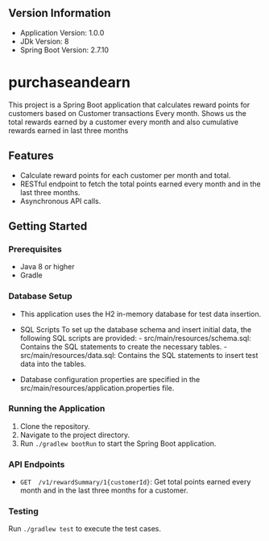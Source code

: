 ## Version Information

- Application Version: 1.0.0
- JDk Version: 8
- Spring Boot Version: 2.7.10



# purchaseandearn

This project is a Spring Boot application that calculates reward points for customers based on Customer  transactions Every month.
Shows us the total rewards earned by a customer every month and also cumulative rewards earned in last three months

## Features

- Calculate reward points for each customer per month and total.
- RESTful endpoint to fetch the total points earned every month and in the last three months.
- Asynchronous API calls.

## Getting Started

### Prerequisites

- Java 8 or higher
- Gradle


### Database Setup

- This application uses the H2 in-memory database for test data insertion.

- SQL Scripts
          To set up the database schema and insert initial data, the following SQL scripts are provided:
        - src/main/resources/schema.sql: Contains the SQL statements to create the necessary tables.
        -  src/main/resources/data.sql: Contains the SQL statements to insert test data into the tables.

- Database configuration properties are specified in the src/main/resources/application.properties file.


### Running the Application

1. Clone the repository.
2. Navigate to the project directory.
3. Run `./gradlew bootRun` to start the Spring Boot application.

### API Endpoints

- `GET  /v1/rewardSummary/1{customerId}`: Get total points earned every month and in the last three months for a customer.

### Testing

Run `./gradlew test` to execute the test cases.

